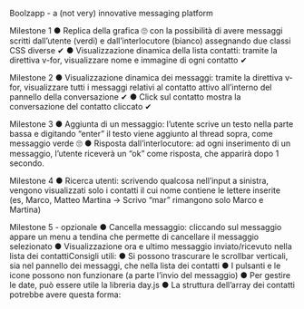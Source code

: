 Boolzapp - a (not very) innovative messaging platform

Milestone 1
● Replica della grafica 🙄
 con la possibilità di avere messaggi scritti dall’utente (verdi) e
dall’interlocutore (bianco) assegnando due classi CSS diverse ✔
● Visualizzazione dinamica della lista contatti: tramite la direttiva v-for, visualizzare nome e immagine di ogni contatto ✔

Milestone 2
● Visualizzazione dinamica dei messaggi: tramite la direttiva v-for, visualizzare tutti i messaggi relativi al contatto attivo all’interno del pannello della conversazione  ✔
● Click sul contatto mostra la conversazione del contatto cliccato  ✔

Milestone 3
● Aggiunta di un messaggio: l’utente scrive un testo nella parte bassa e digitando “enter” il testo viene aggiunto al thread sopra, come messaggio verde 🙄
● Risposta dall’interlocutore: ad ogni inserimento di un messaggio, l’utente riceverà
un “ok” come risposta, che apparirà dopo 1 secondo.

Milestone 4
● Ricerca utenti: scrivendo qualcosa nell’input a sinistra, vengono visualizzati solo i
contatti il cui nome contiene le lettere inserite (es, Marco, Matteo Martina -> Scrivo
“mar” rimangono solo Marco e Martina)

Milestone 5 - opzionale
● Cancella messaggio: cliccando sul messaggio appare un menu a tendina che
permette di cancellare il messaggio selezionato
● Visualizzazione ora e ultimo messaggio inviato/ricevuto nella lista dei contattiConsigli utili:
● Si possono trascurare le scrollbar verticali, sia nel pannello dei messaggi, che nella
lista dei contatti
● I pulsanti e le icone possono non funzionare (a parte l’invio del messaggio)
● Per gestire le date, può essere utile la libreria day.js
● La struttura dell’array dei contatti potrebbe avere questa forma: